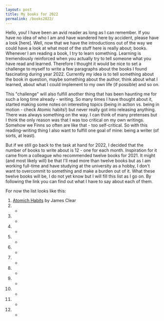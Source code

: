 ```yaml
---
layout: post
title: My books for 2022
permalink: /books2022/
---
```


Hello, you! I have been an avid reader as long as I can remember. If you have no idea of who I am and have wandered here by accident, please have a look [here]. Well, now that we have the introductions out of the way we could have a look at what most of the stuff here is really about; books. Whenever I am reading a book, I try to learn something. Learning is tremendously reinforced when you actually try to tell someone what you have read and learned. Therefore I thought it would be nice to set a challenge to myself to write a few paragraphs about the books I found fascinating during year 2022. Currently my idea is to tell something about the book in question, maybe something about the author, think about what I learned, about what I could implement to my own life (if possible) and so on. 

This "challenge" will also fulfill another thing that has been haunting me for such a long time already - writing. So many times I have thought about it, started making some notes on interesting topics (being in action vs. being in motion - check Atomic habits!) but never really got into releasing anything. There was always something on the way. I can think of many pretenses but I think the only reason was that I was too critical on my own writings. Somehow we Finns so often are like that - too self-critical. So with this reading-writing thing I also want to fulfill one goal of mine: being a writer (of sorts, at least). 

But if we still go back to the task at hand for 2022, I decided that the number of books to write about is 12 - one for each month. Inspiration for it came from a colleague who recommended twelve books for 2021. It might (and most likely will) be that I'll read more than twelve books but as I am working full-time and have studying at the university as a hobby, I don't want to overcommit to something and make a burden out of it. What these twelve books will be, I do not yet know but I will fill this list as I go on. By following the link you can find out what I have to say about each of them. 

For now the list looks like this: 
1. [Atomich Habits](https://www.amazon.com/Atomic-Habits-Proven-Build-Break/dp/0735211299) by James Clear
2. -
3. -
4. -
5. -
6. -
7. -
8. -
9. -
10. -
11. -
12. -